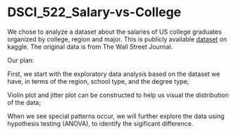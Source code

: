 # DSCI_522_Salary-vs-College

We chose to analyze a dataset about the salaries of US college graduates organized by college, region and major. This is publicly available [dataset](https://www.kaggle.com/wsj/college-salaries) on kaggle. The original data is from The Wall Street Journal.

Our plan:

First, we start with the exploratory data analysis based on the dataset we have, in terms of the region, school type, and the degree type;

Violin plot and jitter plot can be constructed to help us visual the distribution of the data;

When we see special patterns occur, we will further explore the data using hypothesis testing (ANOVA), to identify the sigificant difference. 
